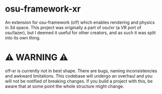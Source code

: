 # osu-framework-xr
 
An extension for osu-framework (o!f) which enables rendering and physics in 3d space. This project was originally a part of osu!xr (a VR port of osu!lazer), but I deemed it useful for other creators, and as such it was split into its own thing.

# ⚠️ WARNING ⚠️
o!f-xr is currently not in best shape. There are bugs, naming inconsistencies and awkward limitations. This codebase will undergo an overhaul and you will not be notified of breaking changes. If you build a project with this, be aware that at some point the whole structure might change.
